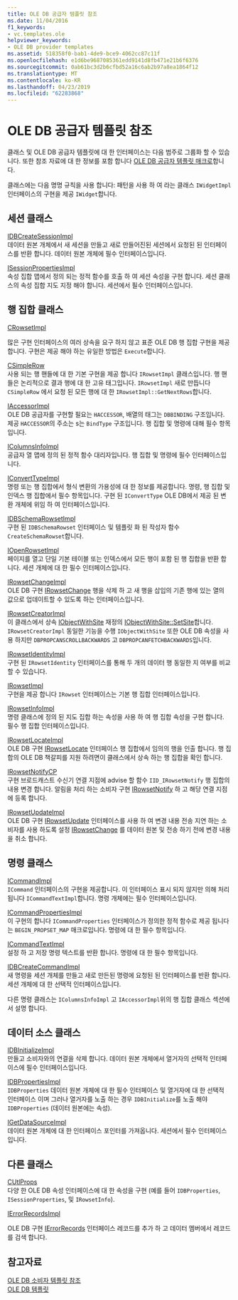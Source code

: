 ```yaml
---
title: OLE DB 공급자 템플릿 참조
ms.date: 11/04/2016
f1_keywords:
- vc.templates.ole
helpviewer_keywords:
- OLE DB provider templates
ms.assetid: 518358f0-bab1-4de9-bce9-4062cc87c11f
ms.openlocfilehash: e1d6be9687085361edd9141d8fb471e21b6f6376
ms.sourcegitcommit: 0ab61bc3d2b6cfbd52a16c6ab2b97a8ea1864f12
ms.translationtype: MT
ms.contentlocale: ko-KR
ms.lasthandoff: 04/23/2019
ms.locfileid: "62283868"
---
```

# <a name="ole-db-provider-templates-reference"></a>OLE DB 공급자 템플릿 참조

클래스 및 OLE DB 공급자 템플릿에 대 한 인터페이스는 다음 범주로 그룹화 할 수 있습니다. 또한 참조 자료에 대 한 정보를 포함 합니다 [OLE DB 공급자 템플릿 매크로](../../data/oledb/macros-for-ole-db-provider-templates.md)합니다.

클래스에는 다음 명명 규칙을 사용 합니다: 패턴을 사용 하 여 라는 클래스 `IWidgetImpl` 인터페이스의 구현을 제공 `IWidget`합니다.

## <a name="session-classes"></a>세션 클래스

[IDBCreateSessionImpl](../../data/oledb/idbcreatesessionimpl-class.md)<br/>
데이터 원본 개체에서 새 세션을 만들고 새로 만들어진된 세션에서 요청된 된 인터페이스를 반환 합니다. 데이터 원본 개체에 필수 인터페이스입니다.

[ISessionPropertiesImpl](../../data/oledb/isessionpropertiesimpl-class.md)<br/>
속성 집합 맵에서 정의 되는 정적 함수를 호출 하 여 세션 속성을 구현 합니다. 세션 클래스의 속성 집합 지도 지정 해야 합니다. 세션에서 필수 인터페이스입니다.

## <a name="rowset-classes"></a>행 집합 클래스

[CRowsetImpl](../../data/oledb/crowsetimpl-class.md)

많은 구현 인터페이스의 여러 상속을 요구 하지 않고 표준 OLE DB 행 집합 구현을 제공 합니다. 구현은 제공 해야 하는 유일한 방법은 `Execute`합니다.

[CSimpleRow](../../data/oledb/csimplerow-class.md)<br/>
사용 되는 행 핸들에 대 한 기본 구현을 제공 합니다 `IRowsetImpl` 클래스입니다. 행 핸들은 논리적으로 결과 행에 대 한 고유 태그입니다. `IRowsetImpl` 새로 만듭니다 `CSimpleRow` 에서 요청 된 모든 행에 대 한 `IRowsetImpl::GetNextRows`합니다.

[IAccessorImpl](../../data/oledb/iaccessorimpl-class.md)<br/>
OLE DB 공급자를 구현할 필요는 `HACCESSOR`, 배열의 태그는 `DBBINDING` 구조입니다. 제공 `HACCESSOR`의 주소는 s는 `BindType` 구조입니다. 행 집합 및 명령에 대해 필수 항목입니다.

[IColumnsInfoImpl](../../data/oledb/icolumnsinfoimpl-class.md)<br/>
공급자 열 맵에 정의 된 정적 함수 대리자입니다. 행 집합 및 명령에 필수 인터페이스입니다.

[IConvertTypeImpl](../../data/oledb/iconverttypeimpl-class.md)<br/>
명령 또는 행 집합에서 형식 변환의 가용성에 대 한 정보를 제공합니다. 명령, 행 집합 및 인덱스 행 집합에서 필수 항목입니다. 구현 된 `IConvertType` OLE DB에서 제공 된 변환 개체에 위임 하 여 인터페이스입니다.

[IDBSchemaRowsetImpl](../../data/oledb/idbschemarowsetimpl-class.md)<br/>
구현 된 `IDBSchemaRowset` 인터페이스 및 템플릿 화 된 작성자 함수 `CreateSchemaRowset`합니다.

[IOpenRowsetImpl](../../data/oledb/iopenrowsetimpl-class.md)<br/>
페이지를 열고 단일 기본 테이블 또는 인덱스에서 모든 행이 포함 된 행 집합을 반환 합니다. 세션 개체에 대 한 필수 인터페이스입니다.

[IRowsetChangeImpl](../../data/oledb/irowsetchangeimpl-class.md)<br/>
OLE DB 구현 [IRowsetChange](/previous-versions/windows/desktop/ms715790(v=vs.85)) 행을 삭제 하 고 새 행을 삽입의 기존 행에 있는 열의 값으로 업데이트할 수 있도록 하는 인터페이스입니다.

[IRowsetCreatorImpl](../../data/oledb/irowsetcreatorimpl-class.md)<br/>
이 클래스에서 상속 [IObjectWithSite](/windows/desktop/api/ocidl/nn-ocidl-iobjectwithsite) 재정의 [IObjectWithSite::SetSite](/windows/desktop/api/ocidl/nf-ocidl-iobjectwithsite-setsite)합니다. `IRowsetCreatorImpl` 동일한 기능을 수행 `IObjectWithSite` 또한 OLE DB 속성을 사용 하지만 `DBPROPCANSCROLLBACKWARDS` 고 `DBPROPCANFETCHBACKWARDS`입니다.

[IRowsetIdentityImpl](../../data/oledb/irowsetidentityimpl-class.md)<br/>
구현 된 `IRowsetIdentity` 인터페이스를 통해 두 개의 데이터 행 동일한 지 여부를 비교할 수 있습니다.

[IRowsetImpl](../../data/oledb/irowsetimpl-class.md)<br/>
구현을 제공 합니다 `IRowset` 인터페이스는 기본 행 집합 인터페이스입니다.

[IRowsetInfoImpl](../../data/oledb/irowsetinfoimpl-class.md)<br/>
명령 클래스에 정의 된 지도 집합 하는 속성을 사용 하 여 행 집합 속성을 구현 합니다. 필수 행 집합 인터페이스입니다.

[IRowsetLocateImpl](../../data/oledb/irowsetlocateimpl-class.md)<br/>
OLE DB 구현 [IRowsetLocate](/previous-versions/windows/desktop/ms721190(v=vs.85)) 인터페이스 행 집합에서 임의의 행을 인출 합니다. 행 집합의 OLE DB 책갈피를 지원 하려면이 클래스에서 상속 하는 행 집합을 확인 합니다.

[IRowsetNotifyCP](../../data/oledb/irowsetnotifycp-class.md)<br/>
구현 브로드캐스트 수신기 연결 지점에 advise 할 함수 `IID_IRowsetNotify` 행 집합의 내용 변경 합니다. 알림을 처리 하는 소비자 구현 [IRowsetNotify](/previous-versions/windows/desktop/ms712959(v=vs.85)) 하 고 해당 연결 지점에 등록 합니다.

[IRowsetUpdateImpl](../../data/oledb/irowsetupdateimpl-class.md)<br/>
OLE DB 구현 [IRowsetUpdate](/previous-versions/windows/desktop/ms714401(v=vs.85)) 인터페이스를 사용 하 여 변경 내용 전송 지연 하는 소비자를 사용 하도록 설정 [IRowsetChange](/previous-versions/windows/desktop/ms715790(v=vs.85)) 를 데이터 원본 및 전송 하기 전에 변경 내용을 취소 합니다.

## <a name="command-classes"></a>명령 클래스

[ICommandImpl](../../data/oledb/icommandimpl-class.md)<br/>
`ICommand` 인터페이스의 구현을 제공합니다. 이 인터페이스 표시 되지 않지만 의해 처리 됩니다 `ICommandTextImpl`합니다. 명령 개체에는 필수 인터페이스입니다.

[ICommandPropertiesImpl](../../data/oledb/icommandpropertiesimpl-class.md)<br/>
이 구현의 합니다 `ICommandProperties` 인터페이스가 정의한 정적 함수로 제공 됩니다는 `BEGIN_PROPSET_MAP` 매크로입니다. 명령에 대 한 필수 항목입니다.

[ICommandTextImpl](../../data/oledb/icommandtextimpl-class.md)<br/>
설정 하 고 저장 명령 텍스트를 반환 합니다. 명령에 대 한 필수 항목입니다.

[IDBCreateCommandImpl](../../data/oledb/idbcreatecommandimpl-class.md)<br/>
새 명령을 세션 개체를 만들고 새로 만든된 명령에 요청된 된 인터페이스를 반환 합니다. 세션 개체에 대 한 선택적 인터페이스입니다.

다른 명령 클래스는 `IColumnsInfoImpl` 고 `IAccessorImpl`위의 행 집합 클래스 섹션에서 설명 합니다.

## <a name="data-source-classes"></a>데이터 소스 클래스

[IDBInitializeImpl](../../data/oledb/idbinitializeimpl-class.md)<br/>
만들고 소비자와의 연결을 삭제 합니다. 데이터 원본 개체에서 열거자의 선택적 인터페이스에 필수 인터페이스입니다.

[IDBPropertiesImpl](../../data/oledb/idbpropertiesimpl-class.md)<br/>
`IDBProperties` 데이터 원본 개체에 대 한 필수 인터페이스 및 열거자에 대 한 선택적 인터페이스 이며 그러나 열거자를 노출 하는 경우 `IDBInitialize`를 노출 해야 `IDBProperties` (데이터 원본에는 속성).

[IGetDataSourceImpl](../../data/oledb/igetdatasourceimpl-class.md)<br/>
데이터 원본 개체에 대 한 인터페이스 포인터를 가져옵니다. 세션에서 필수 인터페이스입니다.

## <a name="other-classes"></a>다른 클래스

[CUtlProps](../../data/oledb/cutlprops-class.md)<br/>
다양 한 OLE DB 속성 인터페이스에 대 한 속성을 구현 (예를 들어 `IDBProperties`, `ISessionProperties`, 및 `IRowsetInfo`).

[IErrorRecordsImpl](../../data/oledb/ierrorrecordsimpl-class.md)

OLE DB 구현 [IErrorRecords](/previous-versions/windows/desktop/ms718112(v=vs.85)) 인터페이스 레코드를 추가 하 고 데이터 멤버에서 레코드를 검색 합니다.

## <a name="see-also"></a>참고자료

[OLE DB 소비자 템플릿 참조](../../data/oledb/ole-db-consumer-templates-reference.md)<br/>
[OLE DB 템플릿](../../data/oledb/ole-db-templates.md)